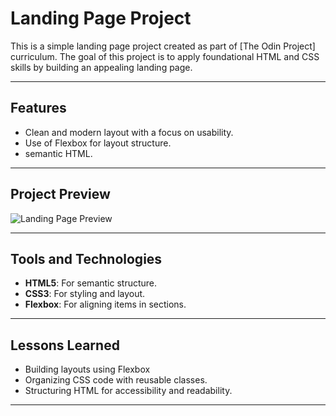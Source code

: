 # Landing Page Project

This is a simple landing page project created as part of [The Odin Project] curriculum. The goal of this project is to apply foundational HTML and CSS skills by building an appealing landing page.

---

## Features

- Clean and modern layout with a focus on usability.
- Use of Flexbox for layout structure.
- semantic HTML.

---

## Project Preview

![Landing Page Preview](https://cdn.statically.io/gh/TheOdinProject/curriculum/81a5d553f4073e593d23a6ab00d50eef8620796d/foundations/html_css/project/imgs/01.png)


---

## Tools and Technologies

- **HTML5**: For semantic structure.
- **CSS3**: For styling and layout.
- **Flexbox**: For aligning items in sections.

---

## Lessons Learned

- Building layouts using Flexbox 
- Organizing CSS code with reusable classes.
- Structuring HTML for accessibility and readability.

---

